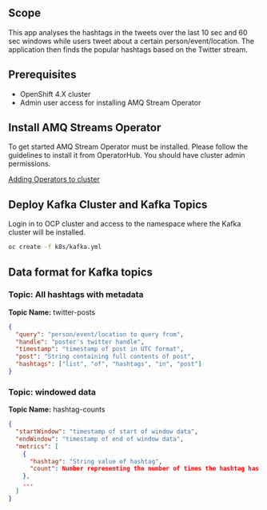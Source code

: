 ## Scope
This app analyses the hashtags in the tweets over the last 10 sec and 60 sec windows while users tweet about a certain person/event/location. The application then finds the popular hashtags based on the Twitter stream.

## Prerequisites
* OpenShift 4.X cluster
* Admin user access for installing AMQ Stream Operator

## Install AMQ Streams Operator
To get started AMQ Stream Operator must be installed. Please follow the guidelines to install it from OperatorHub. You should have cluster admin permissions.

[Adding Operators to cluster](https://docs.openshift.com/container-platform/4.3/operators/olm-adding-operators-to-cluster.html)

## Deploy Kafka Cluster and Kafka Topics
Login in to OCP cluster and access to the namespace where the Kafka cluster will be installed.
```bash
oc create -f k8s/kafka.yml
```

## Data format for Kafka topics
### Topic: All hashtags with metadata
**Topic Name:** twitter-posts
```json
{
  "query": "person/event/location to query from",
  "handle": "poster's twitter handle",
  "timestamp": "timestamp of post in UTC format",
  "post": "String containing full contents of post",
  "hashtags": ["list", "of", "hashtags", "in", "post"]
}
```

### Topic: windowed data
**Topic Name:** hashtag-counts
```json
{
  "startWindow": "timestamp of start of window data",
  "endWindow": "timestamp of end of window data",
  "metrics": [
    {
      "hashtag": "String value of hashtag",
      "count": Number representing the number of times the hashtag has been seen in the window
    },
    ...
  ]
}